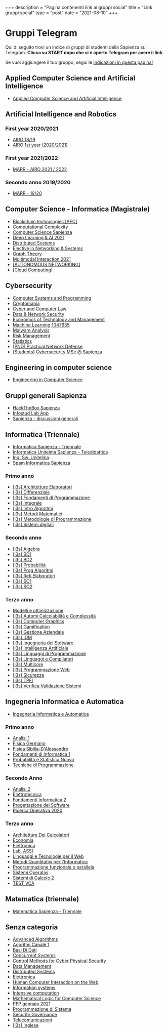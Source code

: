 +++
description = "Pagina contenenti link ai gruppi social"
title = "Link gruppi social"
type = "post"
date = "2021-08-10"
+++

# Gruppi Telegram

Qui di seguito trovi un indice di gruppi di studenti della Sapienza su Telegram. **Clicca su START dopo che si è aperto Telegram per avere il link**.

Se vuoi aggiungere il tuo gruppo, segui le [indicazioni in questa pagina!](/social_add/)


## Applied Computer Science and Artificial Intelligence
* [Applied Computer Science and Artificial Intelligence](https://telegram.me/SapienzaStudentsBot?start=ca466843-ab43-4f5d-a4f0-ec9a830aaa02)

## Artificial Intelligence and Robotics

### First year 2020/2021
* [AIRO 18/19](https://telegram.me/SapienzaStudentsBot?start=5e50de48-05e5-4dca-9833-3ba39470aa51)
* [AIRO 1st year (2020/2021)](https://telegram.me/SapienzaStudentsBot?start=78b1ec40-3dc6-4d1e-bba6-82bdbf9c639e)

### First year 2021/2022
* [MARR - AIRO 2021 / 2022](https://telegram.me/SapienzaStudentsBot?start=0fccb6b3-22c1-4390-842c-781fee0f4c8e)

### Secondo anno 2019/2020
* [MARR - 19/20](https://telegram.me/SapienzaStudentsBot?start=f6a5afcc-6bd6-4a71-9eb8-f01f3d35e5c9)

## Computer Science - Informatica (Magistrale)
* [Blockchain technologies [AFC]](https://telegram.me/SapienzaStudentsBot?start=6ec32d14-5af6-44be-bfa6-e89af2d078de)
* [Computational Complexity](https://telegram.me/SapienzaStudentsBot?start=e081aafc-a916-4090-b0f8-e113c5ef4942)
* [Computer Science Sapienza](https://telegram.me/SapienzaStudentsBot?start=1abaf589-e85c-4c6d-81d3-fc4b21df9b72)
* [Deep Learning & AI 2021](https://telegram.me/SapienzaStudentsBot?start=cb675cdb-c2ce-468a-8dfb-4f30b97f766b)
* [Distributed Systems](https://telegram.me/SapienzaStudentsBot?start=4754399a-dc06-4299-bf42-b125c73f23cf)
* [Elective in Networking & Systems](https://telegram.me/SapienzaStudentsBot?start=0ffb808e-3112-4638-82f2-bc15bce1c99d)
* [Graph Theory](https://telegram.me/SapienzaStudentsBot?start=535fa331-fb5f-4379-a5c7-35c9f225ac92)
* [Multimodal Interaction 2021](https://telegram.me/SapienzaStudentsBot?start=5b4e6608-0db7-4059-8ceb-472b8c5316a8)
* [[AUTONOMOUS NETWORKING]](https://telegram.me/SapienzaStudentsBot?start=1b7eaa30-b008-4858-addd-262ac6f89916)
* [[Cloud Computing]](https://telegram.me/SapienzaStudentsBot?start=3ce8ae38-2637-47f7-b933-847692cdfa54)

## Cybersecurity
* [Computer Systems and Programming](https://telegram.me/SapienzaStudentsBot?start=5efaae49-4b3e-4187-a6e4-efc91b8d6b39)
* [Cryptomania](https://telegram.me/SapienzaStudentsBot?start=15022714-3cba-4fb4-807a-b1d8808d452f)
* [Cyber and Computer Law](https://telegram.me/SapienzaStudentsBot?start=4eab65e7-ae7e-4ee1-a049-f9d005ab6724)
* [Data & Network Security](https://telegram.me/SapienzaStudentsBot?start=0239b2c9-9018-44bf-a5bd-64cd8e303d88)
* [Economics of Technology and Management](https://telegram.me/SapienzaStudentsBot?start=7a6b61b0-205b-44a6-a0f6-31e56718e6f2)
* [Machine Learning 1047635](https://telegram.me/SapienzaStudentsBot?start=ad6d6687-d2b6-4c79-b171-5fdfc3474aa8)
* [Malware Analysis](https://telegram.me/SapienzaStudentsBot?start=130bb7e4-53e4-4739-a256-3997b3b5d4bc)
* [Risk Management](https://telegram.me/SapienzaStudentsBot?start=b3c1862a-d1dc-47aa-b66d-f7b8001d56cd)
* [Statistics](https://telegram.me/SapienzaStudentsBot?start=209c1328-a468-48a6-a5b6-f361404527fd)
* [[PND] Practical Network Defense](https://telegram.me/SapienzaStudentsBot?start=3944fe5f-e0ab-4f9f-bad0-7ed079724c20)
* [[Students] Cybersecurity MSc @ Sapienza](https://telegram.me/SapienzaStudentsBot?start=ddb7f929-7a5f-4dd0-8128-18fee48c8640)

## Engineering in computer science
* [Engineering in Computer Science](https://telegram.me/SapienzaStudentsBot?start=9f6157a2-a0fd-420d-8a6e-c5366e17fd25)

## Gruppi generali Sapienza
* [HackTheBox Sapienza](https://telegram.me/SapienzaStudentsBot?start=cfc38266-1d13-457b-8df4-acad8b1c3b17)
* [Infostud Lab App](https://telegram.me/SapienzaStudentsBot?start=b2c040c1-79f1-4d87-a6c3-b7aed5a2a9b6)
* [Sapienza - discussioni generali](https://telegram.me/SapienzaStudentsBot?start=bc157ad6-1dcb-4512-ac31-8e4145b0798e)

## Informatica (Triennale)
* [Informatica Sapienza - Triennale](https://telegram.me/SapienzaStudentsBot?start=21310208-3060-404e-a448-f7b4cf997897)
* [Informatica Unitelma Sapienza - Teledidattica](https://telegram.me/SapienzaStudentsBot?start=1af348db-1d50-45d8-b47b-8907db8c0cf4)
* [Ing. Sw. Unitelma](https://telegram.me/SapienzaStudentsBot?start=873d67c8-60e8-4465-a207-c18e6933c4ab)
* [Spam Informatica Sapienza](https://telegram.me/SapienzaStudentsBot?start=80bdba13-5f8a-44b2-a122-01ee334e5b46)

### Primo anno
* [[i3s] Architetture Elaboratori](https://telegram.me/SapienzaStudentsBot?start=8dcc2816-13dc-4604-8d24-fec625be6696)
* [[i3s] Differenziale](https://telegram.me/SapienzaStudentsBot?start=d84202c6-f89c-46e2-b6a7-0b3bf353da19)
* [[i3s] Fondamenti di Programmazione](https://telegram.me/SapienzaStudentsBot?start=363b7924-92bc-4bc3-848e-003bf4d8b62e)
* [[i3s] Integrale](https://telegram.me/SapienzaStudentsBot?start=7c80f540-de62-4cba-9c9c-a3196ca6e782)
* [[i3s] Intro Algoritmi](https://telegram.me/SapienzaStudentsBot?start=9b504b1a-a26d-4608-936f-abe199cfee54)
* [[i3s] Metodi Matematici](https://telegram.me/SapienzaStudentsBot?start=8d42a85d-492a-44c3-9979-4522d5cc8c2e)
* [[i3s] Metodologie di Programmazione](https://telegram.me/SapienzaStudentsBot?start=0dcf818a-1812-4405-92d9-b95c71c25bf5)
* [[i3s] Sistemi digitali](https://telegram.me/SapienzaStudentsBot?start=4c9b8c5b-a0fd-4086-8ba8-c9a1213f5cc7)

### Secondo anno
* [[i3s] Algebra](https://telegram.me/SapienzaStudentsBot?start=f61359fa-360f-4e5b-9bc2-eed8238b09c9)
* [[i3s] BD1](https://telegram.me/SapienzaStudentsBot?start=3056fe41-a5c3-4611-8da1-d6a2d96fe10f)
* [[i3s] BD2](https://telegram.me/SapienzaStudentsBot?start=a3777fc9-f480-43d9-8a1d-c067cf0a37db)
* [[i3s] Probabilità](https://telegram.me/SapienzaStudentsBot?start=91fa1405-f0e9-4dd1-9c4c-8efa0907fec1)
* [[i3s] Prog Algoritmi](https://telegram.me/SapienzaStudentsBot?start=c5646b68-2c83-41e9-8985-0c1075770e25)
* [[i3s] Reti Elaboratori](https://telegram.me/SapienzaStudentsBot?start=0ee134d5-b603-4d9e-b8e0-9b799adc8fc1)
* [[i3s] SO1](https://telegram.me/SapienzaStudentsBot?start=bf2af921-1542-46e4-9762-ec3b23f5a29f)
* [[i3s] SO2](https://telegram.me/SapienzaStudentsBot?start=1a721aac-960b-423b-9e18-02dec23471a4)

### Terzo anno
* [Modelli e ottimizzazione](https://telegram.me/SapienzaStudentsBot?start=7ea820f6-7000-4c27-bccd-e517cc86f2f8)
* [[i3s] Automi Calcolabilità e Complessità](https://telegram.me/SapienzaStudentsBot?start=6731125d-8a02-498a-83fe-7585aa74619d)
* [[i3s] Computer Graphics](https://telegram.me/SapienzaStudentsBot?start=784bd728-c21f-41a5-a6ea-0c3e125372c2)
* [[i3s] Gamification](https://telegram.me/SapienzaStudentsBot?start=2c11ee3c-e583-4df3-b4a5-ed1dbd45b1b4)
* [[i3s] Gestione Aziendale](https://telegram.me/SapienzaStudentsBot?start=3f1482ff-cb77-4689-8a55-92e7f0c82791)
* [[i3s] IUM](https://telegram.me/SapienzaStudentsBot?start=cb81dab7-9553-439b-850c-7585bc413a1d)
* [[i3s] Ingegneria del Software](https://telegram.me/SapienzaStudentsBot?start=f71ff4fc-8d0e-4c09-bd0a-f2e98fc22e73)
* [[i3s] Intelligenza Artificiale](https://telegram.me/SapienzaStudentsBot?start=25e021e7-8810-4e5b-bdf2-438dcee2fd56)
* [[i3s] Linguaggi di Programmazione](https://telegram.me/SapienzaStudentsBot?start=d3b30801-5d30-489b-a6b5-c42688c898b4)
* [[i3s] Linguaggi e Compilatori](https://telegram.me/SapienzaStudentsBot?start=6fa0dc1e-973f-4007-9235-702b6cd30438)
* [[i3s] Multicore](https://telegram.me/SapienzaStudentsBot?start=5e452bd1-3ccc-4426-a96e-d2812a28b61f)
* [[i3s] Programmazione Web](https://telegram.me/SapienzaStudentsBot?start=fa45b3bc-266c-432c-b841-ffb4541c1386)
* [[i3s] Sicurezza](https://telegram.me/SapienzaStudentsBot?start=d94aa0b6-9255-41b6-b4e3-5f99de9da345)
* [[i3s] TPFI](https://telegram.me/SapienzaStudentsBot?start=eda93758-575f-4d9a-8d1a-b31c30561550)
* [[i3s] Verifica Validazione Sistemi](https://telegram.me/SapienzaStudentsBot?start=1b134f44-8935-42f8-9782-c66a7f030a7a)

## Ingegneria Informatica e Automatica
* [Ingegneria Informatica e Automatica](https://telegram.me/SapienzaStudentsBot?start=314546fa-b8bc-4e60-ada0-90096aec0a7a)

### Primo anno
* [Analisi 1](https://telegram.me/SapienzaStudentsBot?start=10b81afd-ebdc-4f67-9623-5ac78e1f60c2)
* [Fisica Germano](https://telegram.me/SapienzaStudentsBot?start=94581127-9d9c-4003-9914-219a50061820)
* [Fisica Sibilia-D'Alessandro](https://telegram.me/SapienzaStudentsBot?start=7791d39e-dfb5-47e6-a0a1-78b6d428b238)
* [Fondamenti di Informatica 1](https://telegram.me/SapienzaStudentsBot?start=e1b1fcf7-7f7f-42f0-a054-d591e6f2ca77)
* [Probabilità e Statistica Nuovo](https://telegram.me/SapienzaStudentsBot?start=69753e67-9290-40e3-b6d0-34397c45758a)
* [Tecniche di Programmazione](https://telegram.me/SapienzaStudentsBot?start=8ecb8235-d133-487f-b860-a26dfd6e731a)

### Secondo Anno
* [Analisi 2](https://telegram.me/SapienzaStudentsBot?start=2b7f3535-2f92-45d7-a5b2-6f9a8593d07b)
* [Elettrotecnica](https://telegram.me/SapienzaStudentsBot?start=d2fabb6e-185a-4079-9cde-23b56c236b60)
* [Fondamenti Informatica 2](https://telegram.me/SapienzaStudentsBot?start=dd2da1bf-a6de-4b3f-aa22-705f4a895fe3)
* [Progettazione del Software](https://telegram.me/SapienzaStudentsBot?start=ed78fd96-31eb-44e6-8dbf-a55b14028320)
* [Ricerca Operativa 2020](https://telegram.me/SapienzaStudentsBot?start=d0a7f5e5-2c62-41bf-a91f-8a996dcec0ad)

### Terzo anno
* [Architetture Dei Calcolatori](https://telegram.me/SapienzaStudentsBot?start=1daada76-2a75-4fdc-ac09-f6c03dab9a61)
* [Economia](https://telegram.me/SapienzaStudentsBot?start=2735bdb8-84cd-4ded-85b4-ff00b56f9bd2)
* [Elettronica](https://telegram.me/SapienzaStudentsBot?start=eb635aa3-14a0-468a-a657-9f3cf5c8698c)
* [Lab. ASSI](https://telegram.me/SapienzaStudentsBot?start=0abb1f2e-3b69-4474-839c-f7b2269b5776)
* [Linguaggi e Tecnologie per il Web](https://telegram.me/SapienzaStudentsBot?start=da68d77d-c70d-477a-8283-3d44b4cd0b4f)
* [Metodi Quantitativi per l'Informatica](https://telegram.me/SapienzaStudentsBot?start=f7b9f24b-ba12-41f7-8a62-d0b7166b5b14)
* [Programmazione funzionale e parallela](https://telegram.me/SapienzaStudentsBot?start=2a0b40ba-5639-470e-96e5-768f75eb3fc5)
* [Sistemi Operativi](https://telegram.me/SapienzaStudentsBot?start=25941988-b952-4170-9082-6d481a02f8c8)
* [Sistemi di Calcolo 2](https://telegram.me/SapienzaStudentsBot?start=4ddebcb9-02f2-4237-b2c0-eb41723a5560)
* [TEST VCA](https://telegram.me/SapienzaStudentsBot?start=036e843e-ecfe-4790-a029-208fe98e1b0c)

## Matematica (triennale)
* [Matematica Sapienza - Triennale](https://telegram.me/SapienzaStudentsBot?start=d74ff592-e698-4364-837e-bab45b58273e)
## Senza categoria
* [Advanced Algorithms](https://telegram.me/SapienzaStudentsBot?start=6a93ff66-36ef-4543-8a15-db19f51636cc)
* [Agoritmi Canale 1](https://telegram.me/SapienzaStudentsBot?start=4d414087-e8b4-490a-9c76-ab949197e010)
* [Basi Di Dati](https://telegram.me/SapienzaStudentsBot?start=4ff94437-fd89-4d4d-8424-511474877b12)
* [Concurrent Systems](https://telegram.me/SapienzaStudentsBot?start=bfa02443-2b26-4b76-8ce9-196879a867a1)
* [Control Methods for Cyber Physical Security](https://telegram.me/SapienzaStudentsBot?start=29e0fa73-38cb-43fa-9c07-66bb6c5736a3)
* [Data Management](https://telegram.me/SapienzaStudentsBot?start=c2a3c1d4-596c-48c3-b920-4883ccf59dd0)
* [Distributed Systems](https://telegram.me/SapienzaStudentsBot?start=7fd2bbb3-d1ea-4ea1-9371-fb755888a011)
* [Elettronica](https://telegram.me/SapienzaStudentsBot?start=8a7d56eb-0047-4f90-a4f9-b62c989d4209)
* [Human Computer Interaction on the Web](https://telegram.me/SapienzaStudentsBot?start=8baa6e69-1b2d-4389-a087-0e154dc9dd59)
* [Information systems](https://telegram.me/SapienzaStudentsBot?start=85f1c88a-0410-459e-b74c-c1c9920fabd0)
* [Intensive computation](https://telegram.me/SapienzaStudentsBot?start=fc3e57e2-a5aa-4fab-9d7a-d4f6c42c1afe)
* [Mathematical Logic for Computer Science](https://telegram.me/SapienzaStudentsBot?start=f9490f48-8a8d-4de5-86fd-e2d4bf2d2dce)
* [PFP gennaio 2021](https://telegram.me/SapienzaStudentsBot?start=4178d245-c5b7-49c1-ae6b-42af63400f4a)
* [Programmazione di Sistema](https://telegram.me/SapienzaStudentsBot?start=3f841c81-0a4e-4077-a7ad-42320ed6e465)
* [Security Governance](https://telegram.me/SapienzaStudentsBot?start=f7c9358a-3b96-4737-9f1b-4a7563fa6918)
* [Telecomunicazioni](https://telegram.me/SapienzaStudentsBot?start=cb6a19a5-7958-46f2-b04a-2609d59d1e0d)
* [[i3s] Inglese](https://telegram.me/SapienzaStudentsBot?start=3511b936-2742-457b-a2d7-be3f7eae37d4)
